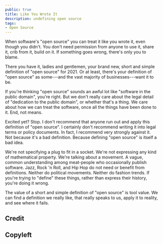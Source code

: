 ```yaml
---
public: true
title: Like You Wrote It
description: undefining open source
tags:
- Open Source
---
```


When software's "open source" you can treat it like you wrote it, even though you didn't.  You don't need permission from anyone to use it, share it, crib from it, build on it.  If something goes wrong, there's only you to blame.

There you have it, ladies and gentlemen, your brand new, short and simple definition of "open source" for 2021.  Or at least, there's your definition of "open source" as some---and the vast majority of businesses---want it to be.

If you're thinking "open source" sounds an awful lot like "software in the public domain", you're right.  But we don't really care about the legal detail of "dedication to the public domain", or whether that's a thing.  We care about how we can treat the software, once all the things have been done to it.  End, not means.

Excited yet?  Stop.  I don't recommend that anyone run out and apply this definition of "open source".  I certainly don't recommend writing it into legal terms or policy documents.  In fact, I recommend very strongly against it.  Not because it's a bad definition.  Because defining "open source" is itself a bad idea.

We're not specifying a plug to fit in a socket.  We're not expressing any kind of mathematical property.  We're talking about a movement.  A vague, common understanding among meat-people who occasionally publish software.  Jazz, Rock 'n Roll, and Hip Hop do not need or benefit from definitions.  Neither do political movements.  Neither do fashion trends.  If you're trying to "define" these things, rather than express their history, you're doing it wrong.

The value of a short and simple definition of "open source" is tool value.  We can find a definition we really like, that really speaks to us, apply it to reality, and see where it fails.

## Credit



## Copyleft
